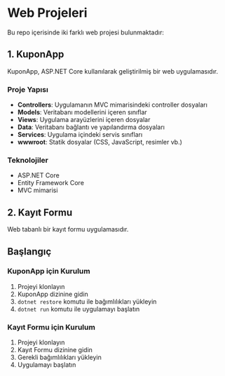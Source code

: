 # Web Projeleri

Bu repo içerisinde iki farklı web projesi bulunmaktadır:

## 1. KuponApp

KuponApp, ASP.NET Core kullanılarak geliştirilmiş bir web uygulamasıdır. 

### Proje Yapısı
- **Controllers**: Uygulamanın MVC mimarisindeki controller dosyaları
- **Models**: Veritabanı modellerini içeren sınıflar
- **Views**: Uygulama arayüzlerini içeren dosyalar
- **Data**: Veritabanı bağlantı ve yapılandırma dosyaları
- **Services**: Uygulama içindeki servis sınıfları
- **wwwroot**: Statik dosyalar (CSS, JavaScript, resimler vb.)

### Teknolojiler
- ASP.NET Core
- Entity Framework Core
- MVC mimarisi

## 2. Kayıt Formu

Web tabanlı bir kayıt formu uygulamasıdır.

## Başlangıç

### KuponApp için Kurulum
1. Projeyi klonlayın
2. KuponApp dizinine gidin
3. `dotnet restore` komutu ile bağımlılıkları yükleyin
4. `dotnet run` komutu ile uygulamayı başlatın

### Kayıt Formu için Kurulum
1. Projeyi klonlayın
2. Kayıt Formu dizinine gidin
3. Gerekli bağımlılıkları yükleyin
4. Uygulamayı başlatın

